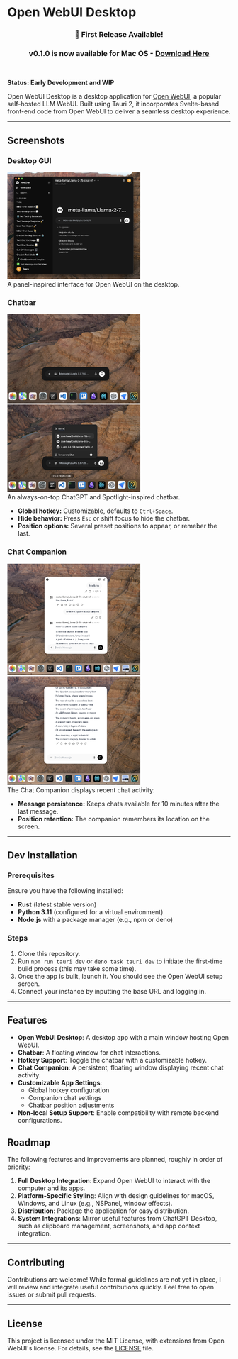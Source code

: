 # Open WebUI Desktop

<div align="center">
  
### 🎉 First Release Available! 
### v0.1.0 is now available for Mac OS - [Download Here](https://github.com/reecelikesramen/open-webui-desktop/releases/tag/v0.1.0)

</div>

<br />

**Status: Early Development and WIP**  

Open WebUI Desktop is a desktop application for [Open WebUI](https://github.com/open-webui/open-webui), a popular self-hosted LLM WebUI. Built using Tauri 2, it incorporates Svelte-based front-end code from Open WebUI to deliver a seamless desktop experience.

---

## Screenshots

### Desktop GUI

<img src="./screenshots/desktop-gui.png" width=300 alt="Desktop GUI Screenshot"/><br />
A panel-inspired interface for Open WebUI on the desktop.

### Chatbar

<img src="./screenshots/chatbar-1.png" width=300 alt="Chatbar Screenshot 1"/>  
<img src="./screenshots/chatbar-2.png" width=300 alt="Chatbar Screenshot 2"/><br />
An always-on-top ChatGPT and Spotlight-inspired chatbar.

- **Global hotkey:** Customizable, defaults to `Ctrl+Space`.
- **Hide behavior:** Press `Esc` or shift focus to hide the chatbar.
- **Position options:** Several preset positions to appear, or remeber the last.

### Chat Companion

<img src="./screenshots/chat-companion-1.png" width=300 alt="Chat Companion Screenshot 1"/>  
<img src="./screenshots/chat-companion-2.png" width=300 alt="Chat Companion Screenshot 2"/><br />
The Chat Companion displays recent chat activity:

- **Message persistence:** Keeps chats available for 10 minutes after the last message.
- **Position retention:** The companion remembers its location on the screen.

---

## Dev Installation

### Prerequisites

Ensure you have the following installed:

- **Rust** (latest stable version)
- **Python 3.11** (configured for a virtual environment)
- **Node.js** with a package manager (e.g., npm or deno)

### Steps

1. Clone this repository.
2. Run `npm run tauri dev` or `deno task tauri dev` to initiate the first-time build process (this may take some time).
3. Once the app is built, launch it. You should see the Open WebUI setup screen.
4. Connect your instance by inputting the base URL and logging in.

---

## Features

- **Open WebUI Desktop**: A desktop app with a main window hosting Open WebUI.
- **Chatbar**: A floating window for chat interactions.
- **Hotkey Support**: Toggle the chatbar with a customizable hotkey.
- **Chat Companion**: A persistent, floating window displaying recent chat activity.
- **Customizable App Settings**:
  - Global hotkey configuration
  - Companion chat settings
  - Chatbar position adjustments
- **Non-local Setup Support**: Enable compatibility with remote backend configurations.

## Roadmap

The following features and improvements are planned, roughly in order of priority:

1. **Full Desktop Integration**: Expand Open WebUI to interact with the computer and its apps.
1. **Platform-Specific Styling**: Align with design guidelines for macOS, Windows, and Linux (e.g., NSPanel, window effects).
1. **Distribution**: Package the application for easy distribution.
1. **System Integrations**: Mirror useful features from ChatGPT Desktop, such as clipboard management, screenshots, and app context integration.

---

## Contributing

Contributions are welcome! While formal guidelines are not yet in place, I will review and integrate useful contributions quickly. Feel free to open issues or submit pull requests.

---

## License

This project is licensed under the MIT License, with extensions from Open WebUI's license. For details, see the [LICENSE](./LICENSE) file.
